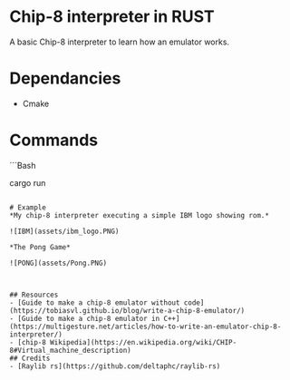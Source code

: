 # Chip-8 interpreter in RUST
A basic Chip-8 interpreter to learn how an emulator works.

# Dependancies
- Cmake

# Commands
´´´Bash

cargo run

```

# Example
*My chip-8 interpreter executing a simple IBM logo showing rom.*

![IBM](assets/ibm_logo.PNG)

*The Pong Game*

![PONG](assets/Pong.PNG)



## Resources
- [Guide to make a chip-8 emulator without code](https://tobiasvl.github.io/blog/write-a-chip-8-emulator/)
- [Guide to make a chip-8 emulator in C++](https://multigesture.net/articles/how-to-write-an-emulator-chip-8-interpreter/)
- [chip-8 Wikipedia](https://en.wikipedia.org/wiki/CHIP-8#Virtual_machine_description)
## Credits
- [Raylib rs](https://github.com/deltaphc/raylib-rs)
